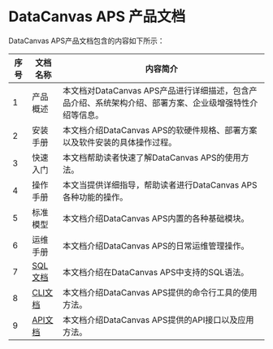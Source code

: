 # DataCanvas APS 产品文档

DataCanvas APS产品文档包含的内容如下所示：

| 序号 | 文档名称 | 内容简介 |
|---------|---------|---------|
| 1  | 产品概述 |  本文档对DataCanvas APS产品进行详细描述，包含产品介绍、系统架构介绍、部署方案、企业级增强特性介绍等信息。|
| 2  | 安装手册 |  本文档介绍DataCanvas APS的软硬件规格、部署方案以及软件安装的具体操作过程。 |
| 3 |快速入门|本文档帮助读者快速了解DataCanvas APS的使用方法。|
|4|操作手册|本文当提供详细指导，帮助读者进行DataCanvas APS各种功能的操作。|
|5|标准模型|本文档介绍DataCanvas APS内置的各种基础模块。|
|6|运维手册|本文档介绍DataCanvas APS的日常运维管理操作。|
|7|<a href="SQL/SQL1.md">SQL文档</a>|本文档介绍在DataCanvas APS中支持的SQL语法。|
|8|<a href="CLI/CLI.md">CLI文档</a>|本文档介绍DataCanvas APS提供的命令行工具的使用方法。|
|9|<a href="API/api.md">API文档</a>|本文档介绍DataCanvas APS提供的API接口以及应用方法。|



  
